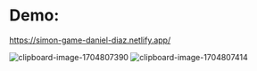 # Demo:

https://simon-game-daniel-diaz.netlify.app/

![clipboard-image-1704807390](https://github.com/DaNNy0o0/simon-game-app/assets/93887853/3c64c21b-f02e-4c4a-9d28-b8a0cab27994)
![clipboard-image-1704807414](https://github.com/DaNNy0o0/simon-game-app/assets/93887853/e41fb099-433b-4d1f-a990-10fd1a9dc9a1)
